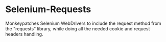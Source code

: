 Selenium-Requests
=================

Monkeypatches Selenium WebDrivers to include the request method from the "requests" library, while doing all the needed cookie and request headers handling.
